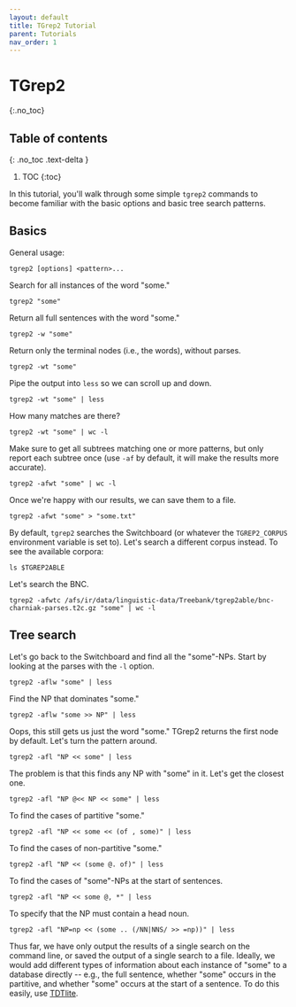 ```yaml
---
layout: default
title: TGrep2 Tutorial
parent: Tutorials
nav_order: 1
---
```



# TGrep2
{:.no_toc}

## Table of contents
{: .no_toc .text-delta }

1. TOC
{:toc}

In this tutorial, you'll walk through some simple `tgrep2` commands to become familiar with the basic options and basic tree search patterns.

## Basics

General usage:

`tgrep2 [options] <pattern>...`

Search for all instances of the word "some." 

`tgrep2 "some"`

Return all full sentences with the word "some."

`tgrep2 -w "some"`

Return only the terminal nodes (i.e., the words), without parses.

`tgrep2 -wt "some"`

Pipe the output into `less` so we can scroll up and down.

`tgrep2 -wt "some" | less`

How many matches are there?

`tgrep2 -wt "some" | wc -l`

Make sure to get all subtrees matching one or more patterns, but only report each subtree once (use `-af` by default, it will make the results more accurate).

`tgrep2 -afwt "some" | wc -l`

Once we're happy with our results, we can save them to a file.

`tgrep2 -afwt "some" > "some.txt"`

By default, `tgrep2` searches the Switchboard (or whatever the `TGREP2_CORPUS` environment variable is set to). Let's search a different corpus instead. To see the available corpora:

`ls $TGREP2ABLE`

Let's search the BNC.

`tgrep2 -afwtc /afs/ir/data/linguistic-data/Treebank/tgrep2able/bnc-charniak-parses.t2c.gz "some" | wc -l`


## Tree search

Let's go back to the Switchboard and find all the "some"-NPs. Start by looking at the parses with the `-l` option.

`tgrep2 -aflw "some" | less`


Find the NP that dominates "some."

`tgrep2 -aflw "some >> NP" | less`


Oops, this still gets us just the word "some." TGrep2 returns the first node by default. Let's turn the pattern around.

`tgrep2 -afl "NP << some" | less`

The problem is that this finds any NP with "some" in it. Let's get the closest one.

`tgrep2 -afl "NP @<< NP << some" | less`

To find the cases of partitive "some." 

`tgrep2 -afl "NP << some << (of , some)" | less`

To find the cases of non-partitive "some."

`tgrep2 -afl "NP << (some @. of)" | less`

To find the cases of "some"-NPs at the start of sentences.

`tgrep2 -afl "NP << some @, *" | less`

To specify that the NP must contain a head noun.

`tgrep2 -afl "NP=np << (some .. (/NN|NNS/ >> =np))" | less`

Thus far, we have only output the results of a single search on the command line, or saved the output of a single search to a file. Ideally, we would add different types of information about each instance of "some" to a database directly -- e.g., the full sentence, whether "some" occurs in the partitive, and whether "some" occurs at the start of a sentence. To do this easily, use [TDTlite](https://thegricean.github.io/tgrep2_tdtlite/tutorials/tdtlite/).